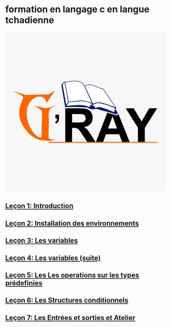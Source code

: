 # formation en langage c en langue tchadienne

![](images/gray.jpeg)
## [Leçon 1: Introduction](docs/lecon1.md)
## [Leçon 2: Installation des environnements](docs/lecon2.md)
## [Leçon 3: Les variables](docs/lecon3.md)
## [Leçon 4: Les variables  (suite)](docs/lecon4.md)
## [Leçon 5: Les Les operations sur les types prédefinies](docs/lecon5.md)
## [Leçon 6: Les Structures conditionnels](docs/lecon6.md)
## [Leçon 7: Les Entrées et sorties et Atelier](docs/lecon7.md)